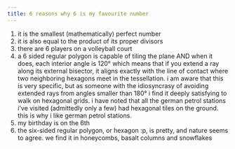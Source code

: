 ```yaml
---
title: 6 reasons why 6 is my favourite number
---
```


1. it is the smallest (mathematically) perfect number
2. it is also equal to the product of its proper divisors
3. there are 6 players on a volleyball court
4. a 6 sided regular polygon is capable of tiling the plane AND when it does, each interior angle is 120° which means that if you extend a ray along its external bisector, it aligns exactly with the line of contact where two neighboring hexagons meet in the tessellation. i am aware that this is very specific, but as someone with the idiosyncrasy of avoiding extended rays from angles smaller than 180° i find it deeply satisfying to walk on hexagonal grids. i have noted that all the german petrol stations i’ve visited (admittedly only a few) had hexagonal tiles on the ground. this is why i like german petrol stations.
5. my birthday is on the 6th
6. the six-sided regular polygon, or hexagon :p, is pretty, and nature seems to agree. we find it in honeycombs, basalt columns and snowflakes
